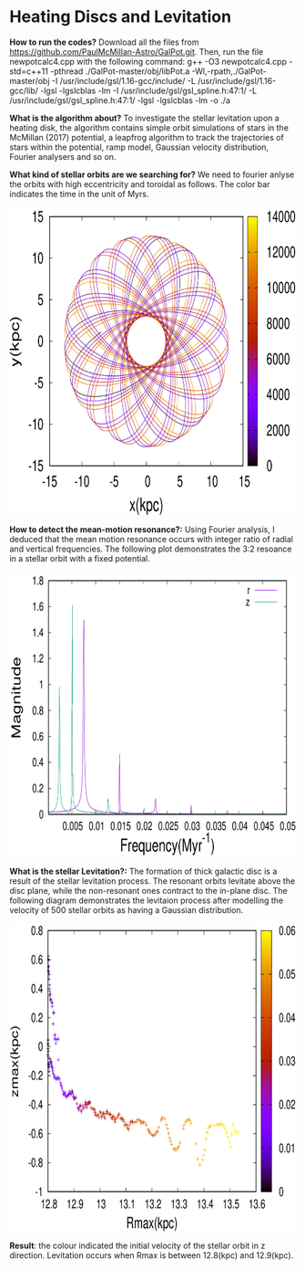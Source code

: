 # Heating Discs and Levitation
**How to run the codes?** Download all the files from https://github.com/PaulMcMillan-Astro/GalPot.git. Then, run the file newpotcalc4.cpp with the following command: g++ -O3 newpotcalc4.cpp -std=c++11 -pthread ./GalPot-master/obj/libPot.a -Wl,-rpath,./GalPot-master/obj -I /usr/include/gsl/1.16-gcc/include/ -L /usr/include/gsl/1.16-gcc/lib/ -lgsl -lgslcblas -lm -I /usr/include/gsl/gsl_spline.h:47:1/ -L /usr/include/gsl/gsl_spline.h:47:1/ -lgsl -lgslcblas -lm -o ./a

**What is the algorithm about?** To investigate the stellar levitation upon a heating disk, the algorithm contains simple orbit simulations of stars in the McMillan (2017) potential, a leapfrog algorithm to track the trajectories of stars within the potential, ramp model, Gaussian velocity distribution, Fourier analysers and so on.  

**What kind of stellar orbits are we searching for?** We need to fourier anlyse the orbits with high eccentricity and toroidal as follows. The color bar indicates the time in the unit of Myrs.

<img src="https://github.com/JialunSimonLiu/Levitation/blob/main/Picture/Picture3.png" width="720" height="540"/>

**How to detect the mean-motion resonance?:** Using Fourier analysis, I deduced that the mean motion resonance occurs with integer ratio of radial and vertical frequencies. The following plot demonstrates the 3:2 resoance in a stellar orbit with a fixed potential.

<img src="https://github.com/JialunSimonLiu/Levitation/blob/main/Picture/Picture2.png" width="700" height="500"/>

**What is the stellar Levitation?:** The formation of thick galactic disc is a result of the stellar levitation process. The resonant orbits levitate above the disc plane, while the non-resonant ones contract to the in-plane disc. The following diagram demonstrates the levitaion process after modelling the velocity of 500 stellar orbits as having a Gaussian distribution.

<img src="https://github.com/JialunSimonLiu/Levitation/blob/main/Picture/Picture1.png" width="800" height="540"/>

**Result**: the colour indicated the initial velocity of the stellar orbit in z direction. Levitation occurs when Rmax is between 12.8(kpc) and 12.9(kpc).


